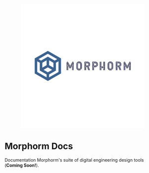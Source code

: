 <p align="center"><img src="https://github.com/morphorm22/morphdocs/blob/release/figures/logo.png" width="400"/></p>

# Morphorm Docs

Documentation Morphorm's suite of digital engineering design tools (**Coming Soon!**).
